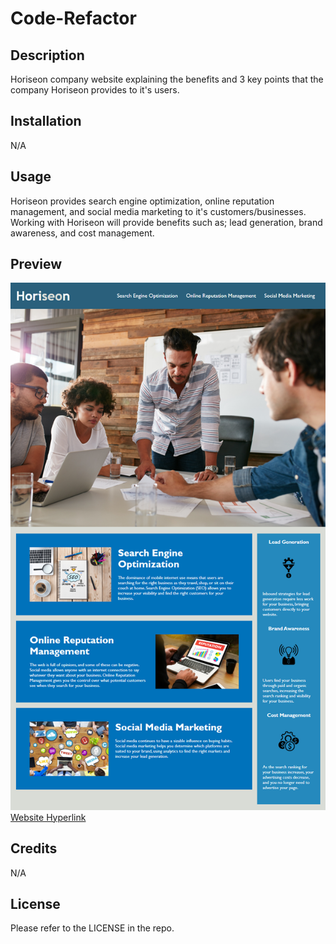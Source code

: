 # Code-Refactor

## Description
Horiseon company website explaining the benefits and 3 key points that the company Horiseon provides to it's users.

## Installation
N/A

## Usage
Horiseon provides search engine optimization, online reputation management, and social media marketing to it's customers/businesses. Working with Horiseon will provide benefits such as; lead generation, brand awareness, and cost management.

## Preview
![preview of Horiseon website](./Assets/images/01-html-css-git-homework-demo.png)
[Website Hyperlink](https://rawnaqk.github.io/Code-Refactor/)

## Credits
N/A

## License
Please refer to the LICENSE in the repo.
